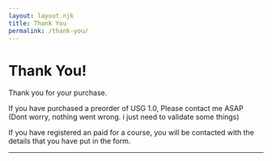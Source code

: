 ```yaml
---
layout: layout.njk
title: Thank You
permalink: /thank-you/
---
```


# Thank You!
Thank you for your purchase.

If you have purchased a preorder of USG 1.0, Please contact me ASAP (Dont worry, nothing went wrong. i just need to validate some things)

If you have registered an paid for a course, you will be contacted with the details that you have put in the form.

---

